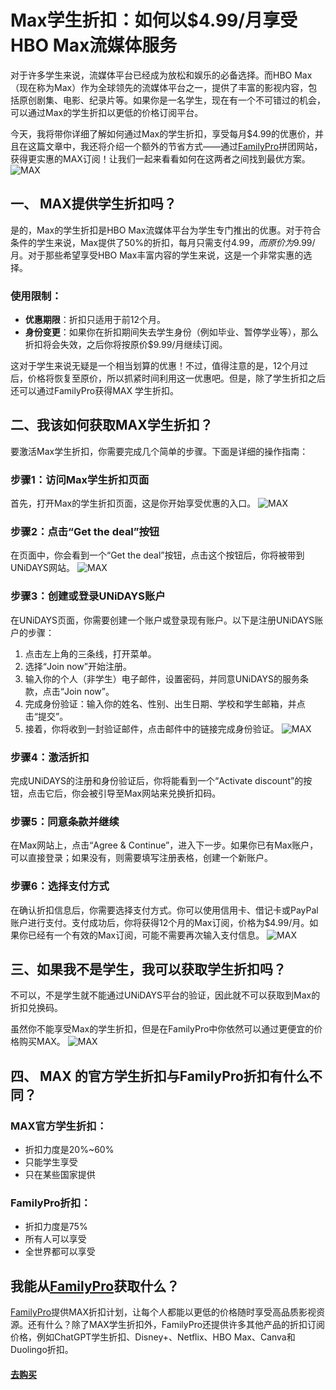 # Max学生折扣：如何以$4.99/月享受HBO Max流媒体服务

对于许多学生来说，流媒体平台已经成为放松和娱乐的必备选择。而HBO Max（现在称为Max）作为全球领先的流媒体平台之一，提供了丰富的影视内容，包括原创剧集、电影、纪录片等。如果你是一名学生，现在有一个不可错过的机会，可以通过Max的学生折扣以更低的价格订阅平台。

今天，我将带你详细了解如何通过Max的学生折扣，享受每月$4.99的优惠价，并且在这篇文章中，我还将介绍一个额外的节省方式——通过[FamilyPro](https://familypro.io?invite=IW062920)拼团网站，获得更实惠的MAX订阅！让我们一起来看看如何在这两者之间找到最优方案。
![MAX](/image5/哈利波特.jpeg)

## 一、 MAX提供学生折扣吗？

是的，Max的学生折扣是HBO Max流媒体平台为学生专门推出的优惠。对于符合条件的学生来说，Max提供了50%的折扣，每月只需支付$4.99，而原价为$9.99/月。对于那些希望享受HBO Max丰富内容的学生来说，这是一个非常实惠的选择。

### 使用限制：
- **优惠期限**：折扣只适用于前12个月。
- **身份变更**：如果你在折扣期间失去学生身份（例如毕业、暂停学业等），那么折扣将会失效，之后你将按原价$9.99/月继续订阅。

这对于学生来说无疑是一个相当划算的优惠！不过，值得注意的是，12个月过后，价格将恢复至原价，所以抓紧时间利用这一优惠吧。但是，除了学生折扣之后还可以通过FamilyPro获得MAX 学生折扣。

## 二、我该如何获取MAX学生折扣？

要激活Max学生折扣，你需要完成几个简单的步骤。下面是详细的操作指南：

### 步骤1：访问Max学生折扣页面
首先，打开Max的学生折扣页面，这是你开始享受优惠的入口。
![MAX](/image5/image1.png)

### 步骤2：点击“Get the deal”按钮
在页面中，你会看到一个“Get the deal”按钮，点击这个按钮后，你将被带到UNiDAYS网站。
![MAX](/image5/image2.png)

### 步骤3：创建或登录UNiDAYS账户
在UNiDAYS页面，你需要创建一个账户或登录现有账户。以下是注册UNiDAYS账户的步骤：
1. 点击左上角的三条线，打开菜单。
2. 选择“Join now”开始注册。
3. 输入你的个人（非学生）电子邮件，设置密码，并同意UNiDAYS的服务条款，点击“Join now”。
4. 完成身份验证：输入你的姓名、性别、出生日期、学校和学生邮箱，并点击“提交”。
5. 接着，你将收到一封验证邮件，点击邮件中的链接完成身份验证。
   ![MAX](/image5/image3.png)

### 步骤4：激活折扣
完成UNiDAYS的注册和身份验证后，你将能看到一个“Activate discount”的按钮，点击它后，你会被引导至Max网站来兑换折扣码。

### 步骤5：同意条款并继续
在Max网站上，点击“Agree & Continue”，进入下一步。如果你已有Max账户，可以直接登录；如果没有，则需要填写注册表格，创建一个新账户。

### 步骤6：选择支付方式
在确认折扣信息后，你需要选择支付方式。你可以使用信用卡、借记卡或PayPal账户进行支付。支付成功后，你将获得12个月的Max订阅，价格为$4.99/月。如果你已经有一个有效的Max订阅，可能不需要再次输入支付信息。
![MAX](/image5/image4.png)

## 三、如果我不是学生，我可以获取学生折扣吗？

不可以，不是学生就不能通过UNiDAYS平台的验证，因此就不可以获取到Max的折扣兑换码。

虽然你不能享受Max的学生折扣，但是在FamilyPro中你依然可以通过更便宜的价格购买MAX。
![MAX](/image5/maxprice.jpeg)

## 四、 MAX 的官方学生折扣与FamilyPro折扣有什么不同？

### MAX官方学生折扣：
- 折扣力度是20%~60%
- 只能学生享受
- 只在某些国家提供

### FamilyPro折扣：
- 折扣力度是75%
- 所有人可以享受
- 全世界都可以享受

## 我能从[FamilyPro](https://familypro.io?invite=IW062920)获取什么？

[FamilyPro](https://familypro.io?invite=IW062920)提供MAX折扣计划，让每个人都能以更低的价格随时享受高品质影视资源。还有什么？除了MAX学生折扣外，FamilyPro还提供许多其他产品的折扣订阅价格，例如ChatGPT学生折扣、Disney+、Netflix、HBO Max、Canva和Duolingo折扣。

#### [去购买](https://familypro.io?invite=IW062920)
   
